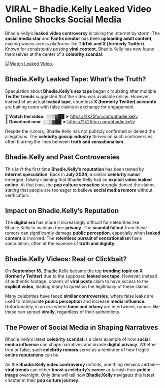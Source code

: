 # VIRAL – Bhadie.Kelly Leaked Video Online Shocks Social Media 

Bhadie.Kelly’s **leaked video controversy** is taking the internet by storm! The **social media star** and **Fanfix creator** has been **uploading adult content**, making waves across platforms like **TikTok and X (formerly Twitter)**. Known for consistently posting **viral content**, Bhadie.Kelly has now found themselves at the center of a **celebrity scandal**.  

[![Watch Leaked Video.](https://miro.medium.com/v2/resize:fit:828/format:webp/1*cilzJN44JGOrTw9NJCrNHA.gif "Watch Leaked Video")](https://2k25fun.com/bhadie.kelly)

## **Bhadie.Kelly Leaked Tape: What’s the Truth?**  
Speculation about **Bhadie.Kelly’s sex tape** began circulating after multiple **Twitter trends** suggested that the video was available online. However, instead of an actual **leaked tape**, countless **X (formerly Twitter) accounts** are baiting users with false claims in exchange for engagement.  

🔹 **Watch the video:** ░░▒▓██ ➤ https://2k25fun.com/bhadie.kelly  
🔹 **Download now:** ░░▒▓██ ➤ https://2k25fun.com/bhadie.kelly  

Despite the rumors, Bhadie.Kelly has not publicly confirmed or denied the allegations. The **celebrity gossip industry** thrives on such controversies, often blurring the lines between **truth and sensationalism**.  

## **Bhadie.Kelly and Past Controversies**  
This isn’t the first time **Bhadie.Kelly’s reputation** has been tested by **internet speculation**. Back in **July 2024**, a similar **celebrity rumor** emerged, falsely claiming that Bhadie.Kelly had an **explicit video leaked online**. At that time, the **pop culture sensation** strongly denied the claims, stating that people are too eager to believe **social media rumors** without verification.  

## **Impact on Bhadie.Kelly’s Reputation**  
The **digital era** has made it increasingly difficult for celebrities like Bhadie.Kelly to maintain their **privacy**. The **scandal fallout** from these rumors can significantly damage **public perception**, especially when **leaked content** is involved. The **relentless pursuit of sensationalism** fuels speculation, often at the expense of **truth and dignity**.  

## **Bhadie.Kelly Videos: Real or Clickbait?**  
On **September 16**, Bhadie.Kelly became the top **trending topic on X (formerly Twitter)** due to the supposed **leaked sex tape**. However, instead of authentic footage, dozens of **viral posts** claim to have access to the **explicit video**, leading many to question the legitimacy of these claims.  

Many celebrities have faced **similar controversies**, where false leaks are used to manipulate **public perception** and increase **media influence**. Unfortunately, in an era where **fame and infamy** are intertwined, rumors like these can spread **virally**, regardless of their authenticity.  

## **The Power of Social Media in Shaping Narratives**  
Bhadie.Kelly’s latest **celebrity scandal** is a clear example of how **social media influence** can shape narratives and invade **digital privacy**. Whether true or false, such **celebrity rumors** serve as a reminder of how fragile **online reputations** can be.  

As the **Bhadie.Kelly video controversy** unfolds, one thing remains certain—**viral trends** can either **boost a celebrity’s career** or tarnish their **public image** overnight. Only time will tell how **Bhadie.Kelly** navigates this latest chapter in their **pop culture journey**. 